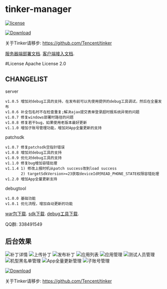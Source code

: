 # tinker-manager

[![license](https://img.shields.io/hexpm/l/plug.svg)](https://raw.githubusercontent.com/baidao/tinker-manager/master/LICENSE)

[ ![Download](https://api.bintray.com/packages/typ0520/maven/com.dx168.patchsdk%3Apatchsdk/images/download.svg) ](https://bintray.com/typ0520/maven/com.dx168.patchsdk%3Apatchsdk/_latestVersion)

关于Tinker请移步: https://github.com/Tencent/tinker

[服务器端部署文档](https://github.com/baidao/tinker-manager/tree/master/patchserver).
[客户端接入文档](https://github.com/baidao/tinker-manager/tree/master/patchsdk).

#License
Apache License 2.0

## CHANGELIST
server

```
v1.0.5 增加对debug工具的支持，在发布前可以先使用提供的debug工具调试，然后在全量发布
v1.0.6 补全包名时不在检查重复;解决ajax提交表单登录超时报系统异常的问题
v1.0.7 修复windows部署时路径的问题
v1.0.8 修复若干bug，如果使用老版本最好更新
v1.1.0 增加子账号管理功能，增加对App全量更新的支持
```

patchsdk

```
v1.0.7 修复patchsdk空指针错误
v1.0.8 增加对debug工具的支持
v1.0.9 优化对debug工具的支持
v1.1.0 修复bug增加容错处理
v1.1.4 1) 修改上报时机从patch success改到load success
	   2) targetSdkVersion>=23获取deviceId时READ_PHONE_STATE权限容错处理
v1.2.0 增加App全量更新支持
```

debugtool

```
v1.0.0 基础功能
v1.0.1 优化流程，增加自动更新的功能
```

[war包下载](https://pan.baidu.com/s/1minrdgO#list/path=%2Ftinker-manager).
[sdk下载](https://bintray.com/typ0520/maven/com.dx168.patchsdk%3Apatchsdk/_latestVersion).
[debug工具下载](http://fir.im/tpks).

QQ群: 338491549

## 后台效果
![补丁详情](https://raw.githubusercontent.com/baidao/tinker-manager/master/assets/1.jpg "Title")
![上传补丁](https://raw.githubusercontent.com/baidao/tinker-manager/master/assets/2.jpg "Title")
![发布补丁](https://raw.githubusercontent.com/baidao/tinker-manager/master/assets/3.jpg "Title")
![应用列表](https://raw.githubusercontent.com/baidao/tinker-manager/master/assets/4.jpg "Title")
![应用管理](https://raw.githubusercontent.com/baidao/tinker-manager/master/assets/5.jpg "Title")
![测试人员管理](https://raw.githubusercontent.com/baidao/tinker-manager/master/assets/6.jpg "Title")
![机型黑名单管理](https://raw.githubusercontent.com/baidao/tinker-manager/master/assets/7.jpg "Title")
![App全量更新管理](https://raw.githubusercontent.com/baidao/tinker-manager/master/assets/8.jpg "Title")
![子账号管理](https://raw.githubusercontent.com/baidao/tinker-manager/master/assets/9.jpg "Title")

[ ![Download](https://api.bintray.com/packages/typ0520/maven/com.dx168.patchsdk%3Apatchsdk/images/download.svg) ](https://bintray.com/typ0520/maven/com.dx168.patchsdk%3Apatchsdk/_latestVersion)

关于Tinker请移步: https://github.com/Tencent/tinker

